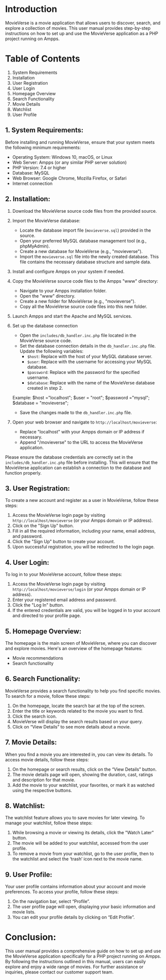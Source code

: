 # Introduction 

MovieVerse is a movie application that allows users to discover, search, and explore a collection of movies. This user manual provides step-by-step instructions on how to set up and use the MovieVerse application as a PHP project running on Ampps.

# Table of Contents
1. System Requirements
2. Installation
3. User Registration
4. User Login
5. Homepage Overview
6. Search Functionality
7. Movie Details
8. Watchlist
9. User Profile

    
## 1. System Requirements:
Before installing and running MovieVerse, ensure that your system meets the following minimum requirements:
- Operating System: Windows 10, macOS, or Linux
- Web Server: Ampps (or any similar PHP server solution)
- PHP Version: 7.4 or higher
- Database: MySQL
- Web Browser: Google Chrome, Mozilla Firefox, or Safari
- Internet connection
##  2. Installation:
1. Download the MovieVerse source code files from the provided source.
2. Import the MovieVerse database:
   - Locate the database import file (`movieverse.sql`) provided in the source.
   - Open your preferred MySQL database management tool (e.g., phpMyAdmin).
   - Create a new database for MovieVerse (e.g., "movieverse").
   - Import the `movieverse.sql` file into the newly created database. This file contains the necessary database structure and sample data.
3. Install and configure Ampps on your system if needed.
4. Copy the MovieVerse source code files to the Ampps "www" directory:
   - Navigate to your Ampps installation folder.
   - Open the "www" directory.
   - Create a new folder for MovieVerse (e.g., "movieverse").
   - Copy all the MovieVerse source code files into this new folder.
5. Launch Ampps and start the Apache and MySQL services.
6. Set up the database connection
   - Open the `includes/db_handler.inc.php` file located in the MovieVerse source code.
   - Set the database connection details in the `db_handler.inc.php` file. Update the following variables:
     - `$host`: Replace with the host of your MySQL database server.
     - `$user`: Replace with the username for accessing your MySQL database.
     - `$password`: Replace with the password for the specified username.
     - `$database`: Replace with the name of the MovieVerse database created in step 2.

   Example:
$host ="localhost";
$user = "root";
$password ="mysql";
$database = "movieverse";

   - Save the changes made to the `db_handler.inc.php` file.

7. Open your web browser and navigate to `http://localhost/movieverse`:
   - Replace "localhost" with your Ampps domain or IP address if necessary.
   - Append "/movieverse" to the URL to access the MovieVerse application.

Please ensure the database credentials are correctly set in the `includes/db_handler.inc.php` file before installing. This will ensure that the MovieVerse application can establish a connection to the database and function properly.

##  3. User Registration:
To create a new account and register as a user in MovieVerse, follow these steps:
1. Access the MovieVerse login page by visiting `http://localhost/movieverse` (or your Ampps domain or IP address).
2. Click on the "Sign Up" button.
3. Fill in all the required information, including your name, email address, and password.
4. Click the "Sign Up" button to create your account.
5. Upon successful registration, you will be redirected to the login page.

##  4. User Login:
To log in to your MovieVerse account, follow these steps:
1. Access the MovieVerse login page by visiting `http://localhost/movieverse/login` (or your Ampps domain or IP address).
2. Enter your registered email address and password.
3. Click the "Log In" button.
4. If the entered credentials are valid, you will be logged in to your account and directed to your profile page.

##  5. Homepage Overview:
The homepage is the main screen of MovieVerse, where you can discover and explore movies. Here's an overview of the homepage features:
- Movie recommendations
- Search functionality
##  6. Search Functionality:
MovieVerse provides a search functionality to help you find specific movies. To search for a movie, follow these steps:
1. On the homepage, locate the search bar at the top of the screen.
2. Enter the title or keywords related to the movie you want to find.
3. Click the search icon.
4. MovieVerse will display the search results based on your query.
5. Click on “View Details” to see more details about a movie.
##  7. Movie Details:
When you find a movie you are interested in, you can view its details. To access movie details, follow these steps:
1. On the homepage or search results, click on the “View Details” button.
2. The movie details page will open, showing the duration, cast, ratings and description for that movie.
4. Add the movie to your watchlist, your favorites, or mark it as watched using the respective buttons.
##  8. Watchlist:
The watchlist feature allows you to save movies for later viewing. To manage your watchlist, follow these steps:
1. While browsing a movie or viewing its details, click the "Watch Later" button.
2. The movie will be added to your watchlist, accessed from the user profile.
3. To remove a movie from your watchlist, go to the user profile, then to the watchlist and select the ‘trash’ icon next to the movie name.
##  9. User Profile:
Your user profile contains information about your account and movie preferences. To access your profile, follow these steps:
1. On the navigation bar, select “Profile”.
2. The user profile page will open, displaying your basic information and movie lists.
3. You can edit your profile details by clicking on “Edit Profile”.

# Conclusion:
This user manual provides a comprehensive guide on how to set up and use the MovieVerse application specifically for a PHP project running on Ampps. By following the instructions outlined in this manual, users can easily explore and enjoy a wide range of movies. For further assistance or inquiries, please contact our customer support team.
